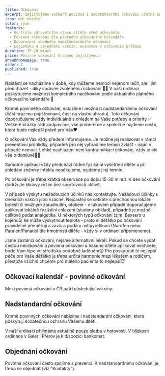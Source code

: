 ```yaml
---
title: Očkování
excerpt: Zajišťujeme veškerá povinná i nadstandardní očkování včetně nákupu očkovacích látek.
icon: mdi:needle
color: cyan
features:
  - Kontrola zdravotního stavu dítěte před očkováním
  - Povinné očkování dle platného očkovacího kalendáře
  - Doporučení vhodného nadstandardního očkování
  - Logistika a objednání vakcín, evidence v očkovacím průkazu
duration: 15-20 minut
price: Povinné očkování hrazeno pojišťovnou
showOnHomepage: true
order: 2
published: true
---
```

Naštěstí se nacházíme v době, kdy můžeme nemoci nejenom léčit, ale i jim předcházet - díky správně zvolenému očkování 💪🏻 V naší ordinaci poskytujeme možnost kompletního naočkování podle aktuálního platného očkovacího kalendáře 📅

Kromě povinného očkování, nabízíme i možnost nadstandardního očkování (část hrazena pojišťovnami, část na vlastní úhradu). Toto očkování doporučujeme vždy individuálně s ohledem na Vaše potřeby a priority ✅ Veškeré otázky rádi zodpovíme, vše probereme a společně najdeme cestu, která bude nejlepší právě pro Vás❤️

O očkování Vás vždy předem informujeme. Je možné jej realizovat v rámci preventivní prohlídky, případně pro něj vyhradíme termín zvlášť - např. v případě nemoci. Lehké nachlazení není kontraindikací očkování, vždy je ale vše o domluvě🤝🏼

Samotné aplikaci vždy předchází řádné fyzikální vyšetření dítěte a při shledání známky infektu  neočkujeme, najdeme jiný termín.

Po očkování je třeba krátká observace po dobu 15-30 minut. V den očkování dodržujte klidový režim bez sportovních aktivit. 

V případě výskytu nežádoucích účinků nás kontaktujte. Nežádoucí účinky u dnešních vakcín jsou vzácné. Nejčastěji se setkáte s přechodnou lokální bolestí  či možným zarudnutím, otokem - v takovém případě doporučujeme aplikovat lokálně fyzikální chlazení (studený obklad), případně je možné celkově podat analgetika. U některých typů očkování (zjm. Bexsero u kojenců) se může vyskytnout teplota - proto si děťátko po očkování pravidelně přeměřuji a zavčas podám antipyretikum (Nurofen nebo Paralen/Panadol dle hmotnosti dítěte - vždy si v ordinaci připomeneme).

Jsme zastánci očkování, nejsme alternativní lékaři. Pokud se chcete vydat cestou neočkování a povinná očkování u Vašeho dítěte aplikovat nechcete, bude Vám lépe ve středisku podobně laděném😊 Pro poskytnutí té nejlepší péče pro Vaše děťátko je třeba určitá harmonie mezi lékařem a rodičem, přestože všichni chceme pro malého pacienta to nejlepší😇

## Očkovací kalendář - povinné očkování

Mezi povinná očkování v ČR patří následující vakcíny.

## Nadstandardní očkování

Kromě povinných očkování nabízíme i nadstandardní očkování, která poskytují dodatečnou ochranu Vašemu dítěti.

V naší ordinaci přijímáme aktuálně pouze platbu v hotovosti. V blízkosti ordinace v Galerii Přerov je k dispozici bankomat.

## Objednání očkování

Povinná očkování často spojíme s prevencí. K nadstandardnímu očkování je třeba se objednat (viz "Kontakty").

